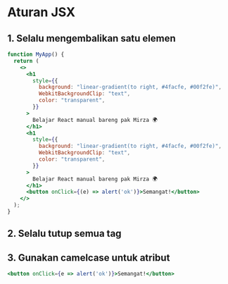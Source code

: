 # Aturan JSX

## 1. Selalu mengembalikan satu elemen
```jsx
function MyApp() {
  return (
    <>
      <h1
        style={{
          background: "linear-gradient(to right, #4facfe, #00f2fe)",
          WebkitBackgroundClip: "text",
          color: "transparent",
        }}
      >
        Belajar React manual bareng pak Mirza 🌍
      </h1>
      <h1
        style={{
          background: "linear-gradient(to right, #4facfe, #00f2fe)",
          WebkitBackgroundClip: "text",
          color: "transparent",
        }}
      >
        Belajar React manual bareng pak Mirza 🌍
      </h1>
      <button onClick={(e) => alert('ok')}>Semangat!</button>
    </>
  );
}
```
## 2. Selalu tutup semua tag

## 3. Gunakan camelcase untuk atribut
```jsx
<button onClick={e => alert('ok')}>Semangat!</button>


